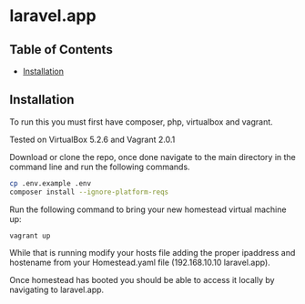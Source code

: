 # laravel.app

## Table of Contents
* [Installation](#installation)

## Installation
To run this you must first have composer, php, virtualbox and vagrant.

Tested on VirtualBox 5.2.6 and Vagrant 2.0.1

Download or clone the repo, once done navigate to the main directory in the command line and run the following commands.
```bash
cp .env.example .env
composer install --ignore-platform-reqs
```

Run the following command to bring your new homestead virtual machine up:
```bash
vagrant up
```

While that is running modify your hosts file adding the proper ipaddress and hostename from your 
Homestead.yaml file (192.168.10.10 laravel.app).

Once homestead has booted you should be able to access it locally by navigating to laravel.app.